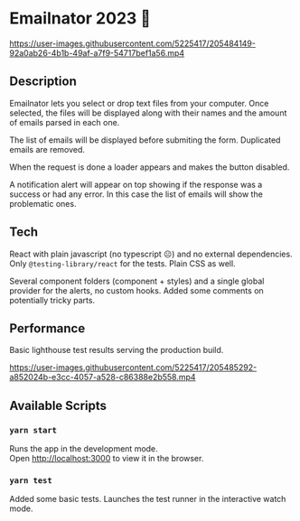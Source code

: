 # Emailnator 2023 🦾

https://user-images.githubusercontent.com/5225417/205484149-92a0ab26-4b1b-49af-a7f9-54717bef1a56.mp4

## Description

Emailnator lets you select or drop text files from your computer. Once selected, the files will be displayed along with their names and the amount of emails parsed in each one.

The list of emails will be displayed before submiting the form. Duplicated emails are removed.

When the request is done a loader appears and makes the button disabled.

A notification alert will appear on top showing if the response was a success or had any error. In this case the list of emails will show the problematic ones.

## Tech

React with plain javascript (no typescript ☹️) and no external dependencies. Only `@testing-library/react` for the tests. Plain CSS as well.

Several component folders (component + styles) and a single global provider for the alerts, no custom hooks. Added some comments on potentially tricky parts.

## Performance

Basic lighthouse test results serving the production build.

https://user-images.githubusercontent.com/5225417/205485292-a852024b-e3cc-4057-a528-c86388e2b558.mp4

## Available Scripts

### `yarn start`

Runs the app in the development mode.<br />
Open [http://localhost:3000](http://localhost:3000) to view it in the browser.

### `yarn test`

Added some basic tests. Launches the test runner in the interactive watch mode.
